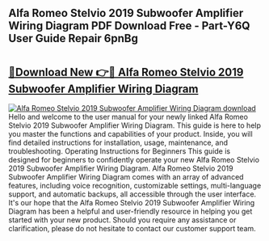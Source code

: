 ## Alfa Romeo Stelvio 2019 Subwoofer Amplifier Wiring Diagram PDF Download Free - Part-Y6Q User Guide Repair 6pnBg

# <h2><a href="http://dfnciu.blite.top/?on=Alfa+Romeo+Stelvio+2019+Subwoofer+Amplifier+Wiring+Diagram">🔗Download New 👉🔴 Alfa Romeo Stelvio 2019 Subwoofer Amplifier Wiring Diagram</a></h2>

[![Alfa Romeo Stelvio 2019 Subwoofer Amplifier Wiring Diagram download](https://i.imgur.com/lujVjoI.png)](http://dfnciu.blite.top/?on=Alfa+Romeo+Stelvio+2019+Subwoofer+Amplifier+Wiring+Diagram)
Hello and welcome to the user manual for your newly linked Alfa Romeo Stelvio 2019 Subwoofer Amplifier Wiring Diagram. This guide is here to help you master the functions and capabilities of your product. Inside, you will find detailed instructions for installation, usage, maintenance, and troubleshooting. Operating Instructions for Beginners This guide is designed for beginners to confidently operate your new Alfa Romeo Stelvio 2019 Subwoofer Amplifier Wiring Diagram. Alfa Romeo Stelvio 2019 Subwoofer Amplifier Wiring Diagram comes with an array of advanced features, including voice recognition, customizable settings, multi-language support, and automatic backups, all accessible through the user interface. It's our hope that the Alfa Romeo Stelvio 2019 Subwoofer Amplifier Wiring Diagram has been a helpful and user-friendly resource in helping you get started with your new product. Should you require any assistance or clarification, please do not hesitate to contact our customer support team.
